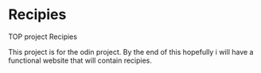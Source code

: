 # Recipies
TOP project Recipies

This project is for the odin project. By the end of this hopefully i will have a 
functional website that will contain recipies. 